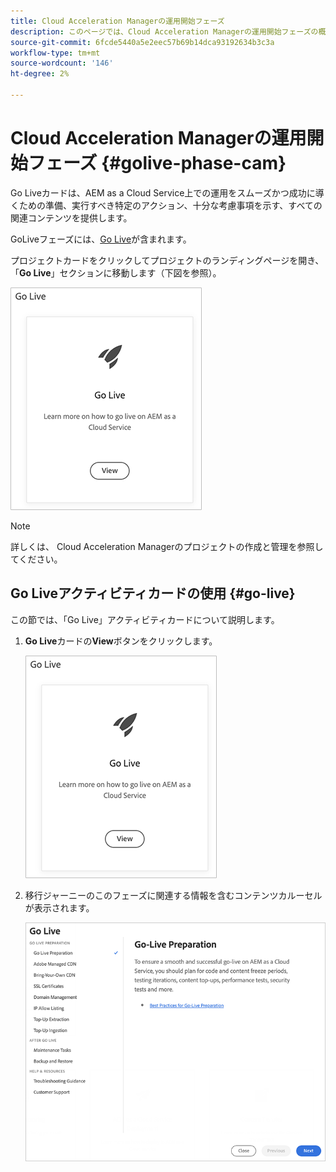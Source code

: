 ```yaml
---
title: Cloud Acceleration Managerの運用開始フェーズ
description: このページでは、Cloud Acceleration Managerの運用開始フェーズの概要を説明します。
source-git-commit: 6fcde5440a5e2eec57b69b14dca93192634b3c3a
workflow-type: tm+mt
source-wordcount: '146'
ht-degree: 2%

---
```



# Cloud Acceleration Managerの運用開始フェーズ {#golive-phase-cam}

Go Liveカードは、AEM as a Cloud Service上での運用をスムーズかつ成功に導くための準備、実行すべき特定のアクション、十分な考慮事項を示す、すべての関連コンテンツを提供します。

GoLiveフェーズには、[Go Live](#go-live)が含まれます。

プロジェクトカードをクリックしてプロジェクトのランディングページを開き、「**Go Live**」セクションに移動します（下図を参照）。

![画像](/help/move-to-cloud-service/cloud-acceleration-manager/assets/golive-1.png)

>[!NOTE]
>詳しくは、 Cloud Acceleration Managerのプロジェクトの作成と管理を参照してください。


## Go Liveアクティビティカードの使用 {#go-live}

この節では、「Go Live」アクティビティカードについて説明します。

1. **Go Live**&#x200B;カードの&#x200B;**View**&#x200B;ボタンをクリックします。

   ![画像](/help/move-to-cloud-service/cloud-acceleration-manager/assets/golive-1.png)

1. 移行ジャーニーのこのフェーズに関連する情報を含むコンテンツカルーセルが表示されます。

   ![画像](/help/move-to-cloud-service/cloud-acceleration-manager/assets/golive-2.png)